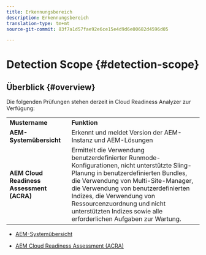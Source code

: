 ```yaml
---
title: Erkennungsbereich
description: Erkennungsbereich
translation-type: tm+mt
source-git-commit: 83f7a1d57fae92e6ce15e4d9d6e00682d4596d05

---
```



# Detection Scope {#detection-scope}

## Überblick {#overview}

Die folgenden Prüfungen stehen derzeit in Cloud Readiness Analyzer zur Verfügung:

<table>
 <tbody>
  <tr>
   <td><strong>Mustername</strong></td>
   <td><strong>Funktion</strong></td>
  </tr>
  <tr>
   <td><strong>AEM-Systemübersicht</strong></td>
   <td>Erkennt und meldet Version der AEM-Instanz und AEM-Lösungen</td>
  </tr>
   <tr>
   <td><strong>AEM Cloud Readiness Assessment (ACRA)</strong></td>
   <td>Ermittelt die Verwendung benutzerdefinierter Runmode-Konfigurationen, nicht unterstützte Sling-Planung in benutzerdefinierten Bundles, die Verwendung von Multi-Site-Manager, die Verwendung von benutzerdefinierten Indizes, die Verwendung von Ressourcenzuordnung und nicht unterstützten Indizes sowie alle erforderlichen Aufgaben zur Wartung.</td>
  </tr>
 </tbody>
</table>

* [AEM-Systemübersicht](/help/move-to-cloud-service/cloud-readiness-analyzer/aso.md)

* [AEM Cloud Readiness Assessment (ACRA)](/help/move-to-cloud-service/cloud-readiness-analyzer/acra.md)
